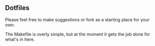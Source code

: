 ## Dotfiles
Please feel free to make suggestions or fork as a starting place for your own.

The Makefile is overly simple, but at the moment it gets the job done for what's in here.
